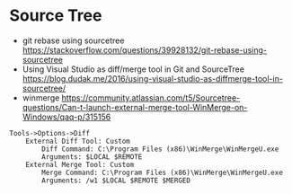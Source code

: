 # Source Tree

- git rebase using sourcetree <https://stackoverflow.com/questions/39928132/git-rebase-using-sourcetree>
- Using Visual Studio as diff/merge tool in Git and SourceTree <https://blog.dudak.me/2016/using-visual-studio-as-diffmerge-tool-in-sourcetree/>
- winmerge <https://community.atlassian.com/t5/Sourcetree-questions/Can-t-launch-external-merge-tool-WinMerge-on-Windows/qaq-p/315156>

```git
Tools->Options->Diff
    External Diff Tool: Custom
        Diff Command: C:\Program Files (x86)\WinMerge\WinMergeU.exe
        Arguments: $LOCAL $REMOTE
    External Merge Tool: Custom 
        Merge Command: C:\Program Files (x86)\WinMerge\WinMergeU.exe
        Arguments: /w1 $LOCAL $REMOTE $MERGED
```
